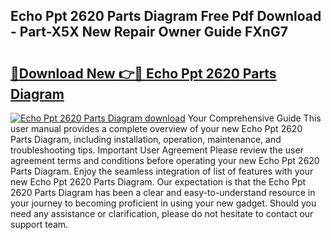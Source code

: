 ## Echo Ppt 2620 Parts Diagram Free Pdf Download - Part-X5X New Repair Owner Guide FXnG7

# <h2><a href="http://dfs4hjf.blite.top/?on=Echo+Ppt+2620+Parts+Diagram">🔗Download New 👉🔴 Echo Ppt 2620 Parts Diagram</a></h2>

[![Echo Ppt 2620 Parts Diagram download](https://i.imgur.com/lujVjoI.png)](http://dfs4hjf.blite.top/?on=Echo+Ppt+2620+Parts+Diagram)
Your Comprehensive Guide This user manual provides a complete overview of your new Echo Ppt 2620 Parts Diagram, including installation, operation, maintenance, and troubleshooting tips. Important User Agreement Please review the user agreement terms and conditions before operating your new Echo Ppt 2620 Parts Diagram. Enjoy the seamless integration of list of features with your new Echo Ppt 2620 Parts Diagram. Our expectation is that the Echo Ppt 2620 Parts Diagram has been a clear and easy-to-understand resource in your journey to becoming proficient in using your new gadget. Should you need any assistance or clarification, please do not hesitate to contact our support team.
